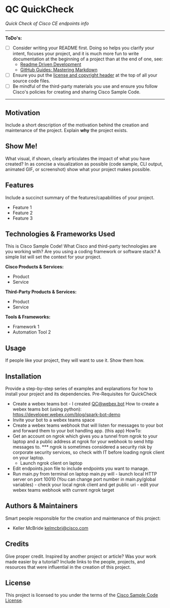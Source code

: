 # QC QuickCheck

*Quick Check of Cisco CE endpoints info*

---

**ToDo's:**

- [ ] Consider writing your README first.  Doing so helps you clarify your intent, focuses your project, and it is much more fun to write documentation at the beginning of a project than at the end of one, see:
    - [Readme Driven Development](http://tom.preston-werner.com/2010/08/23/readme-driven-development.html)
    - [GitHub Guides: Mastering Markdown](https://guides.github.com/features/mastering-markdown/)
- [ ] Ensure you put the [license and copyright header](./HEADER) at the top of all your source code files.
- [ ] Be mindful of the third-party materials you use and ensure you follow Cisco's policies for creating and sharing Cisco Sample Code.

---

## Motivation

Include a short description of the motivation behind the creation and maintenance of the project.  Explain **why** the project exists.

## Show Me!

What visual, if shown, clearly articulates the impact of what you have created?  In as concise a visualization as possible (code sample, CLI output, animated GIF, or screenshot) show what your project makes possible.

## Features

Include a succinct summary of the features/capabilities of your project.

- Feature 1
- Feature 2
- Feature 3

## Technologies & Frameworks Used

This is Cisco Sample Code!  What Cisco and third-party technologies are you working with?  Are you using a coding framework or software stack?  A simple list will set the context for your project.

**Cisco Products & Services:**

- Product
- Service

**Third-Party Products & Services:**

- Product
- Service

**Tools & Frameworks:**

- Framework 1
- Automation Tool 2

## Usage

If people like your project, they will want to use it.  Show them how.

## Installation

Provide a step-by-step series of examples and explanations for how to install your project and its dependencies.
Pre-Requisites for QuickCheck
  - Create a webex teams bot - I created QC@webex.bot
      How to create a webex teams bot (using python):
  https://developer.webex.com/blog/spark-bot-demo
  - Invite your bot to a webex teams space
  - Create a webex teams webhook that will listen for messages to your bot and forward them to your bot handling app. (this app)
    HowTo:
  - Get an account on ngrok which gives you a tunnel from ngrok to your laptop and a public address at ngrok for your webhook to send http messages to.  *** ngrok is sometimes considered a security risk by corporate security services, so check with IT before loading ngrok client on your laptop.
    - Launch ngrok client on laptop
- Edit endpoints.json file to include endpoints you want to manage.
- Run main.py from terminal on laptop
    main.py will
      - launch local HTTP server on port 10010
        (You can change port number in main.py/global variables)
      - check your local ngrok client and get public uri
      - edit your webex teams webhook with current ngrok target


## Authors & Maintainers

Smart people responsible for the creation and maintenance of this project:

- Keller McBride <kelmcbri@cisco.com>

## Credits

Give proper credit.  Inspired by another project or article?  Was your work made easier by a tutorial?  Include links to the people, projects, and resources that were influential in the creation of this project.

## License

This project is licensed to you under the terms of the [Cisco Sample
Code License](./LICENSE).
